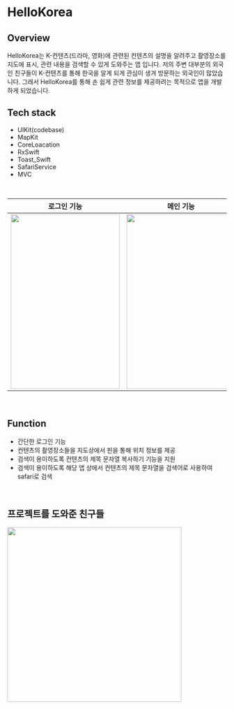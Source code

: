 # HelloKorea

## Overview
HelloKorea는 K-컨텐츠(드라마, 영화)에 관련된 컨텐츠의 설명을 알려주고 촬영장소를 지도에 표시, 관련 내용을 검색할 수 있게 도와주는 앱 입니다.
저의 주변 대부분의 외국인 친구들이 K-컨텐츠를 통해 한국을 알게 되게 관심이 생겨 방문하는 외국인이 많았습니다. 그래서 HelloKorea를 통해 손 쉽게 관련 정보를 제공하려는 목적으로 앱을 개발하게 되었습니다.
<br>
## Tech stack
- UIKit(codebase)
- MapKit
- CoreLoacation
- RxSwift
- Toast_Swift
- SafariService
- MVC

<br>

로그인 기능 | 메인 기능
------------------------ |----------------------------------------------------------
<img src = "https://github.com/dongju0561/HelloKorea/assets/77201628/368a0851-7438-46f6-bfe4-c8a4fefc8b66" width="250" height="400">|<img src = "https://github.com/dongju0561/HelloKorea/assets/77201628/d8a87e05-704a-4474-8ba3-56ba9baa3409" width="250" height="400">

<br>

## Function
- 간단한 로그인 기능
- 컨텐츠의 촬영장소들을 지도상에서 핀을 통해 위치 정보를 제공
- 검색이 용이하도록 컨텐츠의 제목 문자열 복사하기 기능을 지원
- 검색이 용이하도록 해당 앱 상에서 컨텐츠의 제목 문자열을 검색어로 사용하여 safari로 검색

<br>

## 프로젝트를 도와준 친구들

<img src = "https://github.com/dongju0561/HelloKorea/assets/77201628/6b8bc951-7d67-4e57-806a-7a1300761149" width="400" height="400">
